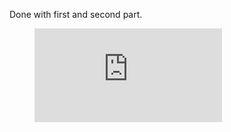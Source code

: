 Done with first and second part.

<figure class="video_container">
  <iframe src="https://streamable.com/0q95h2" frameborder="0" allowfullscreen="true"> </iframe>
</figure>
